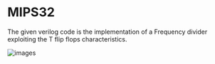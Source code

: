 # MIPS32
  The given verilog code is the implementation of a Frequency divider exploiting the T flip flops characteristics.

![images](https://github.com/user-attachments/assets/b50ce304-ca96-4d47-9f09-9f35842a756d)
